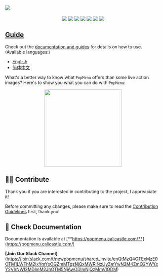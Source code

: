 
# ![](https://raw.githubusercontent.com/CaliCastle/PopMenu/master/.assets/popmenu_banner.jpg)

<p align="center">
    <a href="https://join.slack.com/t/newpopmenu/shared_invite/enQtMzQ4OTExMzE0OTM1LWFhM2IxYmYxOGZmMTgzNjQxMWRiNzUyZmYwN2M4ZmQ2YWYxY2VhNWI3MDlmM2JhOTM5NjAwODlmNjQzMmVlODM"><img src="https://img.shields.io/badge/join-slack-lightgray.svg"></a>
    <a href="https://swift.org"><img src="https://img.shields.io/badge/swift-4.2-orange.svg"></a>
    <a href="https://cocoapods.org/pods/NewPopMenu"><img src="https://img.shields.io/cocoapods/v/NewPopMenu.svg"></a>
    <a href="https://cocoapods.org/pods/NewPopMenu"><img src="https://img.shields.io/badge/pod%20name-NewPopMenu-5ba36b.svg"></a>
    <a href="https://cocoapods.org/pods/NewPopMenu"><img src="https://img.shields.io/cocoapods/p/NewPopMenu.svg"></a>
    <a href="https://github.com/Carthage/Carthage"><img src="https://img.shields.io/badge/Carthage-support-B160B6.svg"></a>
    <a href="https://popmenu.calicastle.com/" target=_blank><img src="https://img.shields.io/badge/see-Documentation-green.svg"></a>
</p>

## [Guide](https://popmenu.calicastle.com/)

Check out the [documentation and guides](https://popmenu.calicastle.com/) for details on how to use. (Available languages:)
- [English](https://popmenu.calicastle.com/)
- [简体中文](https://popmenu.calicastle.com/zh/)

What's a better way to know what `PopMenu` offers than some live action images? Here's to show you what you can do with `PopMenu`:

<p align="center"><img src="https://raw.githubusercontent.com/CaliCastle/PopMenu/master/.assets/Demo_Showcase.gif" width="250"></p>

## 💪🏻 Contribute

Thank you if you are interested in contributing to the project, I appreaciate it!

Before committing any changes, please make sure to read the [Contribution Guidelines](https://github.com/CaliCastle/PopMenu/blob/master/CONTRIBUTING.md) first, thank you!

## 📗 Check Documentation

Documentation is available at [**https://popmenu.calicastle.com/**](https://popmenu.calicastle.com/)

**[Join Our Slack Channel]**(https://join.slack.com/t/newpopmenu/shared_invite/enQtMzQ4OTExMzE0OTM1LWFhM2IxYmYxOGZmMTgzNjQxMWRiNzUyZmYwN2M4ZmQ2YWYxY2VhNWI3MDlmM2JhOTM5NjAwODlmNjQzMmVlODM)
